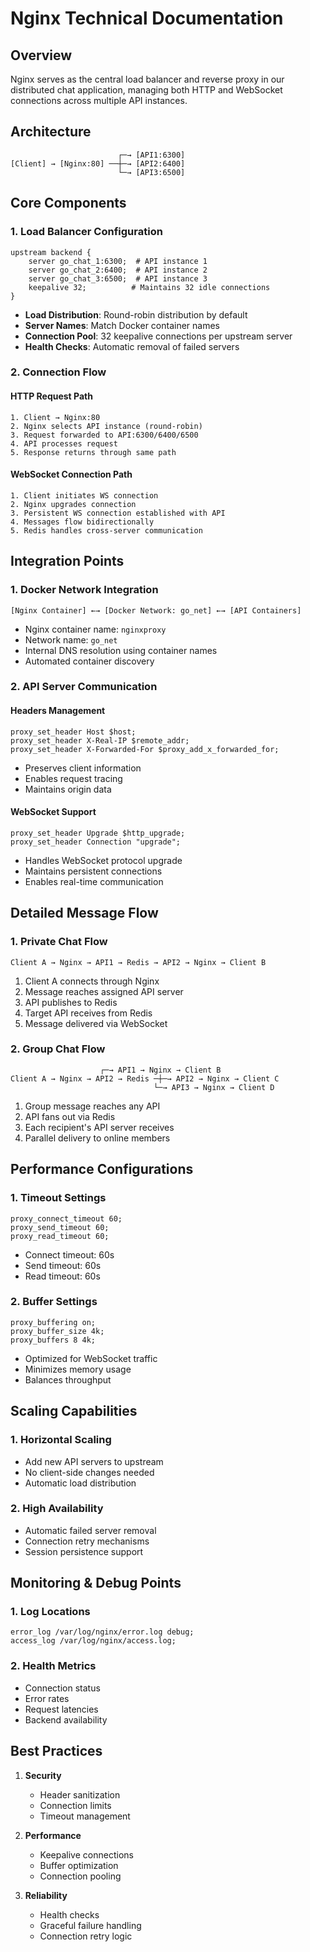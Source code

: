 # Nginx Technical Documentation

## Overview

Nginx serves as the central load balancer and reverse proxy in our distributed chat application, managing both HTTP and WebSocket connections across multiple API instances.

## Architecture

```plaintext
                        ┌─→ [API1:6300]
[Client] → [Nginx:80] ──┼─→ [API2:6400] 
                        └─→ [API3:6500]
```

## Core Components

### 1. Load Balancer Configuration
```nginx
upstream backend {
    server go_chat_1:6300;  # API instance 1
    server go_chat_2:6400;  # API instance 2
    server go_chat_3:6500;  # API instance 3
    keepalive 32;          # Maintains 32 idle connections
}
```

- **Load Distribution**: Round-robin distribution by default
- **Server Names**: Match Docker container names
- **Connection Pool**: 32 keepalive connections per upstream server
- **Health Checks**: Automatic removal of failed servers

### 2. Connection Flow

#### HTTP Request Path
```plaintext
1. Client → Nginx:80
2. Nginx selects API instance (round-robin)
3. Request forwarded to API:6300/6400/6500
4. API processes request
5. Response returns through same path
```

#### WebSocket Connection Path
```plaintext
1. Client initiates WS connection
2. Nginx upgrades connection
3. Persistent WS connection established with API
4. Messages flow bidirectionally
5. Redis handles cross-server communication
```

## Integration Points

### 1. Docker Network Integration
```plaintext
[Nginx Container] ←→ [Docker Network: go_net] ←→ [API Containers]
```

- Nginx container name: `nginxproxy`
- Network name: `go_net`
- Internal DNS resolution using container names
- Automated container discovery

### 2. API Server Communication

#### Headers Management
```nginx
proxy_set_header Host $host;
proxy_set_header X-Real-IP $remote_addr;
proxy_set_header X-Forwarded-For $proxy_add_x_forwarded_for;
```

- Preserves client information
- Enables request tracing
- Maintains origin data

#### WebSocket Support
```nginx
proxy_set_header Upgrade $http_upgrade;
proxy_set_header Connection "upgrade";
```

- Handles WebSocket protocol upgrade
- Maintains persistent connections
- Enables real-time communication

## Detailed Message Flow

### 1. Private Chat Flow
```plaintext
Client A → Nginx → API1 → Redis → API2 → Nginx → Client B
```

1. Client A connects through Nginx
2. Message reaches assigned API server
3. API publishes to Redis
4. Target API receives from Redis
5. Message delivered via WebSocket

### 2. Group Chat Flow
```plaintext
                    ┌─→ API1 → Nginx → Client B
Client A → Nginx → API2 → Redis ─┼─→ API2 → Nginx → Client C
                                └─→ API3 → Nginx → Client D
```

1. Group message reaches any API
2. API fans out via Redis
3. Each recipient's API server receives
4. Parallel delivery to online members

## Performance Configurations

### 1. Timeout Settings
```nginx
proxy_connect_timeout 60;
proxy_send_timeout 60;
proxy_read_timeout 60;
```

- Connect timeout: 60s
- Send timeout: 60s
- Read timeout: 60s

### 2. Buffer Settings
```nginx
proxy_buffering on;
proxy_buffer_size 4k;
proxy_buffers 8 4k;
```

- Optimized for WebSocket traffic
- Minimizes memory usage
- Balances throughput

## Scaling Capabilities

### 1. Horizontal Scaling
- Add new API servers to upstream
- No client-side changes needed
- Automatic load distribution

### 2. High Availability
- Automatic failed server removal
- Connection retry mechanisms
- Session persistence support

## Monitoring & Debug Points

### 1. Log Locations
```nginx
error_log /var/log/nginx/error.log debug;
access_log /var/log/nginx/access.log;
```

### 2. Health Metrics
- Connection status
- Error rates
- Request latencies
- Backend availability

## Best Practices

1. **Security**
   - Header sanitization
   - Connection limits
   - Timeout management

2. **Performance**
   - Keepalive connections
   - Buffer optimization
   - Connection pooling

3. **Reliability**
   - Health checks
   - Graceful failure handling
   - Connection retry logic
